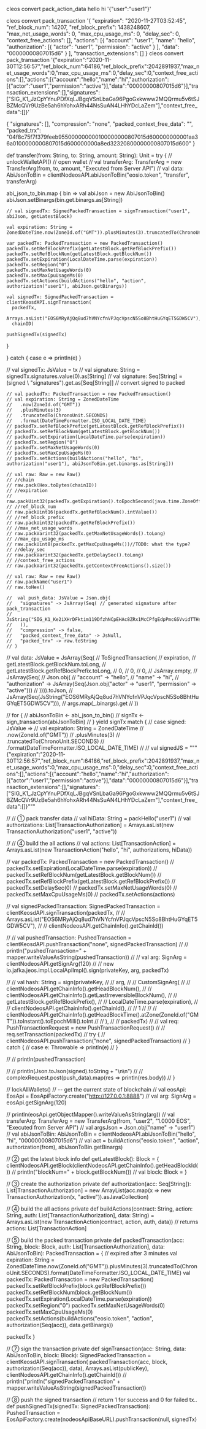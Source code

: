 cleos convert pack_action_data hello hi '{"user":"user1"}'

cleos convert pack_transaction '{
  "expiration": "2020-11-27T03:52:45",
  "ref_block_num": 14207,
  "ref_block_prefix": 1438248607,
  "max_net_usage_words": 0,
  "max_cpu_usage_ms": 0,
  "delay_sec": 0,
  "context_free_actions": [],
  "actions": [{
      "account": "user1",
      "name": "hello",
      "authorization": [{
          "actor": "user1",
          "permission": "active"
        }
      ],
      "data": "00000000807015d6"
    }
  ],
  "transaction_extensions": []
}
cleos convert pack_transaction '{"expiration":"2020-11-30T12:56:57","ref_block_num":64186,"ref_block_prefix":2042891937,"max_net_usage_words":0,"max_cpu_usage_ms":0,"delay_sec":0,"context_free_actions":[],"actions":[{"account":"hello","name":"hi","authorization":[{"actor":"user1","permission":"active"}],"data":"00000000807015d6"}],"transaction_extensions":[],"signatures":["SIG_K1_JzCpYYnuPDfXqLJBgqVSnLbaGa96PgoGxkwww2MQQrmu5v6tSJBZMcQVr9UzBe5ah6hYohxARh44NsSuAN4LHhYDcLaZem"],"context_free_data":[]}'


{
  "signatures": [],
  "compression": "none",
  "packed_context_free_data": "",
  "packed_trx": "04f8c75f7f379feeb955000000000100000000807015d600000000001aa36a0100000000807015d600000000a8ed32320800000000807015d600"
}



def transfer(from: String, to: String, amount: String): Unit =
try {
  // unlockWalletAPI()  // open wallet
  // val transferArg: TransferArg = new TransferArg(from, to, amount, "Executed from Server API")
  // val data: AbiJsonToBin = clientNodeosAPI.abiJsonToBin("eosio.token", "transfer", transferArg)

  abi_json_to_bin.map { bin =>
    val abiJson = new AbiJsonToBin()
    abiJson.setBinargs(bin.get.binargs.as[String])

    // val signedTx: SignedPackedTransaction = signTransaction("user1", abiJson, getLatestBlock)

    val expiration: String = ZonedDateTime.now(ZoneId.of("GMT")).plusMinutes(3).truncatedTo(ChronoUnit.SECONDS).format(DateTimeFormatter.ISO_LOCAL_DATE_TIME)

    var packedTx: PackedTransaction = new PackedTransaction()
    packedTx.setRefBlockPrefix(getLatestBlock.getRefBlockPrefix())
    packedTx.setRefBlockNum(getLatestBlock.getBlockNum())
    packedTx.setExpiration(LocalDateTime.parse(expiration))
    packedTx.setRegion("0")
    packedTx.setMaxNetUsageWords(0)
    packedTx.setMaxCpuUsageMs(0)
    packedTx.setActions(buildActions("hello", "action", authorization("user1"), abiJson.getBinargs))

    val signedTx: SignedPackedTransaction = clientKeosdAPI.signTransaction(
      packedTx, 
      Arrays.asList("EOS6MRyAjQq8ud7hVNYcfnVPJqcVpscN5So8BhtHuGYqET5GDW5CV"), 
      chainID)

    pushSignedTx(signedTx)
  }
  
} catch {
  case e => println(e)
} 

// val signedTx: JsValue = tx
    // val signature: String = signedTx.signatures.value(0).as[String]
    // val signature: Seq[String] = (signed \ "signatures").get.as[Seq[String]] // convert signed to packed        

    // val packedTx: PackedTransaction = new PackedTransaction()
    // val expiration: String = ZonedDateTime
    //   .now(ZoneId.of("GMT"))
    //   .plusMinutes(3)
    //   .truncatedTo(ChronoUnit.SECONDS)
    //   .format(DateTimeFormatter.ISO_LOCAL_DATE_TIME)
    // packedTx.setRefBlockPrefix(getLatestBlock.getRefBlockPrefix())
    // packedTx.setRefBlockNum(getLatestBlock.getBlockNum())
    // packedTx.setExpiration(LocalDateTime.parse(expiration))
    // packedTx.setRegion("0")
    // packedTx.setMaxNetUsageWords(0)
    // packedTx.setMaxCpuUsageMs(0)
    // packedTx.setActions(buildActions("hello", "hi", authorization("user1"), abiJsonToBin.get.binargs.as[String]))

    // val raw: Raw = new Raw()
    // //chain
    // raw.pack(Hex.toBytes(chainID))
    // //expiration
    // raw.packUint32(packedTx.getExpiration().toEpochSecond(java.time.ZoneOffset.ofHours(0)))
    // //ref_block_num
    // raw.packUint16(packedTx.getRefBlockNum().intValue())
    // //ref_block_prefix
    // raw.packUint32(packedTx.getRefBlockPrefix())
    // //max_net_usage_words
    // raw.packVarint32(packedTx.getMaxNetUsageWords().toLong)
    // //max_cpu_usage_ms
    // raw.packUint8(packedTx.getMaxCpuUsageMs())//TODO: what the type?
    // //delay_sec
    // raw.packVarint32(packedTx.getDelaySec().toLong)
    // //context_free_actions
    // raw.packVarint32(packedTx.getContextFreeActions().size())

    // val raw: Raw = new Raw()
    // raw.packName("user1")
    // raw.toHex()

    //  val push_data: JsValue = Json.obj(
    //   "signatures" -> JsArray(Seq( // generated signature after pack_transaction
    //       JsString("SIG_K1_Ke2iXHrDFktim119DfzhNCpEHAc8ZRx1McCPfgEdpPmcGSVvidTTHschnQQas1tWjKcZzQwVSczbeMADN7h6U6oaGwBCzD")
    //   )), 
    //   "compression" -> false,
    //   "packed_context_free_data" -> JsNull,
    //   "packed_trx" -> raw.toString
    // )


// val data: JsValue = JsArray(Seq(
//   ToSignedTransaction(
//     expiration,
//     getLatestBlock.getBlockNum.toLong,
//     getLatestBlock.getRefBlockPrefix.toLong,
//     0,
//     0,
//     0,
//     JsArray.empty,
//     JsArray(Seq(
//       Json.obj(
//         "account" -> "hello",
//         "name" -> "hi",
//         "authorization" -> JsArray(Seq(Json.obj("actor" -> "user1", "permission" -> "active")))
//       )))).toJson,
//   JsArray(Seq(JsString("EOS6MRyAjQq8ud7hVNYcfnVPJqcVpscN5So8BhtHuGYqET5GDW5CV"))),
//   args.map(_.binargs).get
// ))




// for {
//   abiJsonToBin <- abi_json_to_bin()
//   signTx       <- sign_transaction(abiJsonToBin)
// } yield signTx match {
//   case signed: JsValue =>
//     val expiration: String = ZonedDateTime
//     .now(ZoneId.of("GMT"))
//     .plusMinutes(3)
//     .truncatedTo(ChronoUnit.SECONDS)
//     .format(DateTimeFormatter.ISO_LOCAL_DATE_TIME)
//     // val signedJS = """{"expiration":"2020-11-30T12:56:57","ref_block_num":64186,"ref_block_prefix":2042891937,"max_net_usage_words":0,"max_cpu_usage_ms":0,"delay_sec":0,"context_free_actions":[],"actions":[{"account":"hello","name":"hi","authorization":[{"actor":"user1","permission":"active"}],"data":"00000000807015d6"}],"transaction_extensions":[],"signatures":["SIG_K1_JzCpYYnuPDfXqLJBgqVSnLbaGa96PgoGxkwww2MQQrmu5v6tSJBZMcQVr9UzBe5ah6hYohxARh44NsSuAN4LHhYDcLaZem"],"context_free_data":[]}"""

//     // ① pack transfer data
//     val hiData: String = packHello("user1")
//     val authorizations: List[TransactionAuthorization] = Arrays.asList(new TransactionAuthorization("user1", "active"))
    
//     // ④ build the all actions
//     val actions: List[TransactionAction] = Arrays.asList(new TransactionAction("hello", "hi", authorizations, hiData))

//     var packedTx: PackedTransaction = new PackedTransaction()
//     packedTx.setExpiration(LocalDateTime.parse(expiration))
//     packedTx.setRefBlockNum(getLatestBlock.getBlockNum())
//     packedTx.setRefBlockPrefix(getLatestBlock.getRefBlockPrefix())
//     packedTx.setDelaySec(0)
//     packedTx.setMaxNetUsageWords(0)
//     packedTx.setMaxCpuUsageMs(0)
//     packedTx.setActions(actions)

//     val signedPackedTransaction: SignedPackedTransaction = clientKeosdAPI.signTransaction(packedTx, //
//             Arrays.asList("EOS6MRyAjQq8ud7hVNYcfnVPJqcVpscN5So8BhtHuGYqET5GDW5CV"), //
//             clientNodeosAPI.getChainInfo().getChainId())

//     // val pushedTransaction: PushedTransaction = clientKeosdAPI.pushTransaction("none", signedPackedTransaction)
//     // println("pushedTransaction=" + mapper.writeValueAsString(pushedTransaction))
//     // val arg: SignArg = clientNodeosAPI.getSignArg(120)
//     // new io.jafka.jeos.impl.LocalApiImpl().sign(privateKey, arg, packedTx)

//     // val hash: String = sign(privateKey, 
//         // arg,
//         // CustomSignArg(
//         //   clientNodeosAPI.getChainInfo().getHeadBlockNum(),
//         //   clientNodeosAPI.getChainInfo().getLastIrreversibleBlockNum(),
//         //   getLatestBlock.getRefBlockPrefix(),
//         //   LocalDateTime.parse(expiration),
//         //   clientNodeosAPI.getChainInfo().getChainId(),
//         //   1
//         //   // clientNodeosAPI.getChainInfo().getHeadBlockTime().atZone(ZoneId.of("GMT")).toInstant().toEpochMilli().toInt
//         // ), 
//         // packedTx)
//     // val req: PushTransactionRequest = new PushTransactionRequest()
//     // req.setTransaction(packedTx)
//     try {
//       clientNodeosAPI.pushTransaction("none", signedPackedTransaction)
//     } catch {
//       case e: Throwable => println(e)
//     }

//     // println(pushedTransaction)

//     // println(Json.toJson(signed).toString + "\n\n")
//     // complexRequest.post(push_data).map(res => println(res.body))
// }

// lockAllWallets()
// -- get the current state of blockchain
// val eosApi: EosApi = EosApiFactory.create("http://127.0.0.1:8888")
// val arg: SignArg = eosApi.getSignArg(120)

// println(eosApi.getObjectMapper().writeValueAsString(arg))
// val transferArg: TransferArg = new TransferArg(from, "user2", "1.0000 EOS", "Executed from Server API")
// val argsJson = Json.obj("name" -> "user1")
// val abiJsonToBin: AbiJsonToBin = clientNodeosAPI.abiJsonToBin("hello", "hi", "00000000807015d6")
// val act = buildActions("eosio.token", "action", authorization(from), abiJsonToBin.getBinargs)



<!-- Defualt Transfer Action -->

// ② get the latest block info
def getLatestBlock(): Block = {
  clientNodeosAPI.getBlock(clientNodeosAPI.getChainInfo().getHeadBlockId())
  // println("blockNum=" + block.getBlockNum())
  // val block: Block = 
}

// ③ create the authorization
private def authorization(acc: Seq[String]): List[TransactionAuthorization] = new ArrayList(acc.map(x => new TransactionAuthorization(x, "active")).asJavaCollection)

// ④ build the all actions
private def buildActions(contract: String, action: String, auth: List[TransactionAuthorization], data: String) = 
  Arrays.asList(new TransactionAction(contract, action, auth, data))
  // returns actions: List[TransactionAction]

// ⑤ build the packed transaction
private def packedTransaction(acc: String, block: Block, auth: List[TransactionAuthorization], data: AbiJsonToBin): PackedTransaction = {
  // expired after 3 minutes
  val expiration: String = ZonedDateTime.now(ZoneId.of("GMT")).plusMinutes(3).truncatedTo(ChronoUnit.SECONDS).format(DateTimeFormatter.ISO_LOCAL_DATE_TIME)
  val packedTx: PackedTransaction = new PackedTransaction()
    packedTx.setRefBlockPrefix(block.getRefBlockPrefix())
    packedTx.setRefBlockNum(block.getBlockNum())
    packedTx.setExpiration(LocalDateTime.parse(expiration))
    packedTx.setRegion("0")
    packedTx.setMaxNetUsageWords(0)
    packedTx.setMaxCpuUsageMs(0)
    packedTx.setActions(buildActions("eosio.token", "action", authorization(Seq(acc)), data.getBinargs))

  packedTx
}

// ⑦ sign the transaction
private def signTransaction(acc: String, data: AbiJsonToBin, block: Block): SignedPackedTransaction = 
  clientKeosdAPI.signTransaction(
    packedTransaction(acc, block, authorization(Seq(acc)), data), 
    Arrays.asList(publicKey), 
    clientNodeosAPI.getChainInfo().getChainId())
// println("println("signedPackedTransaction" + mapper.writeValueAsString(signedPackedTransaction))

// ⑧ push the signed transaction 
// return 1 for success and 0 for failed tx..
def pushSignedTx(signedTx: SignedPackedTransaction): PushedTransaction =
  EosApiFactory.create(nodeosApiBaseURL).pushTransaction(null, signedTx)